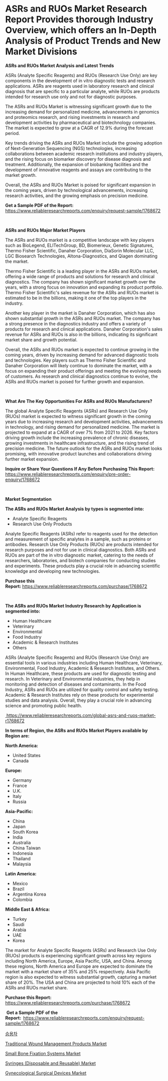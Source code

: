<p><h1>ASRs and RUOs Market Research Report Provides thorough Industry Overview, which offers an In-Depth Analysis of Product Trends and New Market Divisions</h1></p><p><strong>ASRs and RUOs Market Analysis and Latest Trends</strong></p>
<p><p>ASRs (Analyte Specific Reagents) and RUOs (Research Use Only) are key components in the development of in vitro diagnostic tests and research applications. ASRs are reagents used in laboratory research and clinical diagnosis that are specific to a particular analyte, while RUOs are products intended for research use only and not for diagnostic purposes.</p><p>The ASRs and RUOs Market is witnessing significant growth due to the increasing demand for personalized medicine, advancements in genomics and proteomics research, and rising investments in research and development activities by pharmaceutical and biotechnology companies. The market is expected to grow at a CAGR of 12.9% during the forecast period.</p><p>Key trends driving the ASRs and RUOs Market include the growing adoption of Next-Generation Sequencing (NGS) technologies, increasing collaborations between academic research institutions and industry players, and the rising focus on biomarker discovery for disease diagnosis and treatment. Additionally, the expansion of biobanking facilities and the development of innovative reagents and assays are contributing to the market growth.</p><p>Overall, the ASRs and RUOs Market is poised for significant expansion in the coming years, driven by technological advancements, increasing research activities, and the growing emphasis on precision medicine.</p></p>
<p><strong>Get a Sample PDF of the Report:&nbsp;</strong> <a href="https://www.reliableresearchreports.com/enquiry/request-sample/1768672">https://www.reliableresearchreports.com/enquiry/request-sample/1768672</a></p>
<p>&nbsp;</p>
<p><strong>ASRs and RUOs Major Market Players</strong></p>
<p><p>The ASRs and RUOs market is a competitive landscape with key players such as BioLegend, ELITechGroup, BD, Biomerieux, Genetic Signatures, Thermo Fisher Scientific, Danaher Corporation, DiaSorin Molecular LLC, LGC Biosearch Technologies, Altona-Diagnostics, and Qiagen dominating the market. </p><p>Thermo Fisher Scientific is a leading player in the ASRs and RUOs market, offering a wide range of products and solutions for research and clinical diagnostics. The company has shown significant market growth over the years, with a strong focus on innovation and expanding its product portfolio. Thermo Fisher Scientific's sales revenue for the ASRs and RUOs market is estimated to be in the billions, making it one of the top players in the industry.</p><p>Another key player in the market is Danaher Corporation, which has also shown substantial growth in the ASRs and RUOs market. The company has a strong presence in the diagnostics industry and offers a variety of products for research and clinical applications. Danaher Corporation's sales revenue for ASRs and RUOs is also in the billions, indicating its significant market share and growth potential.</p><p>Overall, the ASRs and RUOs market is expected to continue growing in the coming years, driven by increasing demand for advanced diagnostic tools and technologies. Key players such as Thermo Fisher Scientific and Danaher Corporation will likely continue to dominate the market, with a focus on expanding their product offerings and meeting the evolving needs of customers. As research and clinical diagnostics continue to evolve, the ASRs and RUOs market is poised for further growth and expansion.</p></p>
<p>&nbsp;</p>
<p><strong>What Are The Key Opportunities For ASRs and RUOs Manufacturers?</strong></p>
<p><p>The global Analyte Specific Reagents (ASRs) and Research Use Only (RUOs) market is expected to witness significant growth in the coming years due to increasing research and development activities, advancements in technology, and rising demand for personalized medicine. The market is projected to expand at a CAGR of over 7% from 2021 to 2026. Key factors driving growth include the increasing prevalence of chronic diseases, growing investments in healthcare infrastructure, and the rising trend of precision medicine. The future outlook for the ASRs and RUOs market looks promising, with innovative product launches and collaborations driving further market expansion.</p></p>
<p><strong>Inquire or Share Your Questions If Any Before Purchasing This Report:</strong> <a href="https://www.reliableresearchreports.com/enquiry/pre-order-enquiry/1768672">https://www.reliableresearchreports.com/enquiry/pre-order-enquiry/1768672</a></p>
<p>&nbsp;</p>
<p><strong>Market Segmentation</strong></p>
<p><strong>The ASRs and RUOs Market Analysis by types is segmented into:</strong></p>
<p><ul><li>Analyte Specific Reagents</li><li>Research Use Only Products</li></ul></p>
<p><p>Analyte Specific Reagents (ASRs) refer to reagents used for the detection and measurement of specific analytes in a sample, such as proteins or antibodies. Research Use Only Products (RUOs) are products intended for research purposes and not for use in clinical diagnostics. Both ASRs and RUOs are part of the in vitro diagnostic market, catering to the needs of researchers, laboratories, and biotech companies for conducting studies and experiments. These products play a crucial role in advancing scientific knowledge and developing new technologies.</p></p>
<p><strong>Purchase this Report:&nbsp;</strong><a href="https://www.reliableresearchreports.com/purchase/1768672">https://www.reliableresearchreports.com/purchase/1768672</a></p>
<p>&nbsp;</p>
<p><strong>The ASRs and RUOs Market Industry Research by Application is segmented into:</strong></p>
<p><ul><li>Human Healthcare</li><li>Veterinary</li><li>Environmental</li><li>Food Industry</li><li>Academic & Research Institutes</li><li>Others</li></ul></p>
<p><p>ASRs (Analyte Specific Reagents) and RUOs (Research Use Only) are essential tools in various industries including Human Healthcare, Veterinary, Environmental, Food Industry, Academic & Research Institutes, and Others. In Human Healthcare, these products are used for diagnostic testing and research. In Veterinary and Environmental industries, they help in monitoring and detection of diseases and contaminants. In the Food Industry, ASRs and RUOs are utilized for quality control and safety testing. Academic & Research Institutes rely on these products for experimental studies and data analysis. Overall, they play a crucial role in advancing science and promoting public health.</p></p>
<p><a href="https://www.reliableresearchreports.com/global-asrs-and-ruos-market-r1768672">&nbsp;https://www.reliableresearchreports.com/global-asrs-and-ruos-market-r1768672</a></p>
<p><strong>In terms of Region, the ASRs and RUOs Market Players available by Region are:</strong></p>
<p>
    <p> <strong> North America: </strong>
        <ul>
            <li>United States</li>
            <li>Canada</li>
        </ul>
        </p> 
    <p> <strong> Europe: </strong>
        <ul>
            <li>Germany</li>
            <li>France</li>
            <li>U.K.</li>
            <li>Italy</li>
            <li>Russia</li>
        </ul>
        </p> 
    <p> <strong> Asia-Pacific: </strong>
        <ul>
            <li>China</li>
            <li>Japan</li>
            <li>South Korea</li>
            <li>India</li>
            <li>Australia</li>
            <li>China Taiwan</li>
            <li>Indonesia</li>
            <li>Thailand</li>
            <li>Malaysia</li>
        </ul>
        </p> 
    <p> <strong> Latin America: </strong>
        <ul>
            <li>Mexico</li>
            <li>Brazil</li>
            <li>Argentina Korea</li>
            <li>Colombia</li>
        </ul>
        </p> 
    <p> <strong> Middle East & Africa: </strong>
        <ul>
            <li>Turkey</li>
            <li>Saudi</li>
            <li>Arabia</li>
            <li>UAE</li>
            <li>Korea</li>
        </ul>
    </p>
    </p>
<p><p>The market for Analyte Specific Reagents (ASRs) and Research Use Only (RUOs) products is experiencing significant growth across key regions including North America, Europe, Asia Pacific, USA, and China. Among these regions, North America and Europe are expected to dominate the market with a market share of 35% and 25% respectively. Asia Pacific region is also expected to witness substantial growth, capturing a market share of 20%. The USA and China are projected to hold 10% each of the ASRs and RUOs market share.</p></p>
<p><strong>Purchase this Report: </strong><a href="https://www.reliableresearchreports.com/purchase/1768672">https://www.reliableresearchreports.com/purchase/1768672</a></p>
<p>&nbsp;<strong>Get a Sample PDF of the Report:&nbsp;&nbsp;</strong><a href="https://www.reliableresearchreports.com/enquiry/request-sample/1768672">https://www.reliableresearchreports.com/enquiry/request-sample/1768672</a></p>
<p><strong></strong></p>
<p><p><a href="https://github.com/tasfiyaj85/Market-Research-Report-List-2/blob/main/515807976457.md">승용차</a></p><p><a href="https://github.com/AlysaLedner2023/Market-Research-Report-List-2/blob/main/traditional-wound-management-products-market.md">Traditional Wound Management Products Market</a></p><p><a href="https://github.com/ctanaka235/Market-Research-Report-List-1/blob/main/small-bone-fixation-systems-market.md">Small Bone Fixation Systems Market</a></p><p><a href="https://github.com/Sherrillcrooksxa8i18ucf2m/Market-Research-Report-List-3/blob/main/syringes-disposable-and-reusable-market.md">Syringes (Disposable and Reusable) Market</a></p><p><a href="https://github.com/JermaineCrona2023/Market-Research-Report-List-2/blob/main/gynecological-surgical-devices-market.md">Gynecological Surgical Devices Market</a></p></p>